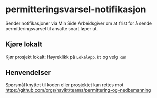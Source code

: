 # permitteringsvarsel-notifikasjon

Sender notifikasjoner via Min Side Arbeidsgiver om at frist for å sende permitteringsvarsel til ansatte snart løper ut.

## Kjøre lokalt

Kjør prosjekt lokalt: Høyreklikk på `LokalApp.kt` og velg `Run`

## Henvendelser
Spørsmål knyttet til koden eller prosjektet kan rettes mot https://github.com/orgs/navikt/teams/permittering-og-nedbemanning
